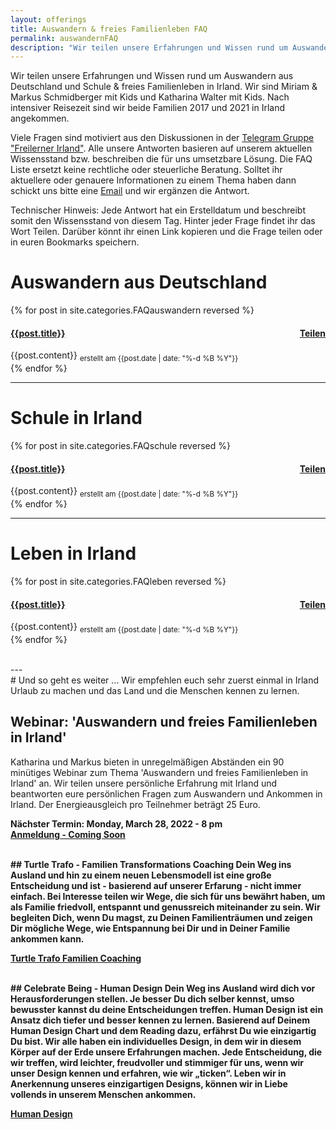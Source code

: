```yaml
---
layout: offerings
title: Auswandern & freies Familienleben FAQ
permalink: auswandernFAQ
description: "Wir teilen unsere Erfahrungen und Wissen rund um Auswandern aus Deutschland und Schule & freies Familienleben in Irland."
---
```


Wir teilen unsere Erfahrungen und Wissen rund um Auswandern aus Deutschland und Schule & freies Familienleben in Irland. Wir sind Miriam & Markus Schmidberger mit Kids und Katharina Walter mit Kids. Nach intensiver Reisezeit sind wir beide Familien 2017 und 2021 in Irland angekommen.

Viele Fragen sind motiviert aus den Diskussionen in der [Telegram Gruppe "Freilerner Irland"](https://t.me/freilernenirland). Alle unsere Antworten basieren auf unserem aktuellen Wissensstand bzw. beschreiben die für uns umsetzbare Lösung. Die FAQ Liste ersetzt keine rechtliche oder steuerliche Beratung. Solltet ihr aktuellere oder genauere Informationen zu einem Thema haben dann schickt uns bitte eine [Email](mailto:trafo@posteo.net) und wir ergänzen die Antwort.

Technischer Hinweis: Jede Antwort hat ein Erstelldatum und beschreibt somit den Wissensstand von diesem Tag. Hinter jeder Frage findet ihr das Wort Teilen. Darüber könnt ihr einen Link kopieren und die Frage teilen oder in euren Bookmarks speichern.

# Auswandern aus Deutschland
<div class="panel-group" id="accordion" role="tablist" aria-multiselectable="true">
  <div class="panel panel-default">

  {% for post in site.categories.FAQauswandern reversed %}
    <a id="{{post.anker}}"></a>
    <div class="panel-heading" role="tab" id="{{post.anker}}Head">
      <h4 class="panel-title">
        <a rclass="collapsed" ole="button" data-toggle="collapse" data-parent="#accordion" href="#{{post.anker}}Role" aria-expanded="false" aria-controls="{{post.anker}}">
          {{post.title}}
        </a>
        <span style="float:right;"><a href="#{{post.anker}}">Teilen</a></span>
      </h4>
    </div>
    <div id="{{post.anker}}Role" class="panel-collapse collapse" role="tabpanel" aria-labelledby="{{post.anker}}Head">
      <div class="panel-body">
        {{post.content}}
        <sub>erstellt am {{post.date | date: "%-d %B %Y"}}</sub>
      </div>
    </div>
  {% endfor %}

  </div>
</div>

---
# Schule in Irland
<div class="panel-group" id="accordion" role="tablist" aria-multiselectable="true">
  <div class="panel panel-default">

  {% for post in site.categories.FAQschule reversed %}
    <a id="{{post.anker}}"></a>
    <div class="panel-heading" role="tab" id="{{post.anker}}Head">
      <h4 class="panel-title">
        <a rclass="collapsed" ole="button" data-toggle="collapse" data-parent="#accordion" href="#{{post.anker}}Role" aria-expanded="false" aria-controls="{{post.anker}}">
          {{post.title}}
        </a>
        <span style="float:right;"><a href="#{{post.anker}}">Teilen</a></span>
      </h4>
    </div>
    <div id="{{post.anker}}Role" class="panel-collapse collapse" role="tabpanel" aria-labelledby="{{post.anker}}Head">
      <div class="panel-body">
        {{post.content}}
        <sub>erstellt am {{post.date | date: "%-d %B %Y"}}</sub>
      </div>
    </div>
  {% endfor %}

  </div>
</div>

---
# Leben in Irland
<div class="panel-group" id="accordion" role="tablist" aria-multiselectable="true">
  <div class="panel panel-default">

  {% for post in site.categories.FAQleben reversed %}
    <a id="{{post.anker}}"></a>
    <div class="panel-heading" role="tab" id="{{post.anker}}Head">
      <h4 class="panel-title">
        <a rclass="collapsed" ole="button" data-toggle="collapse" data-parent="#accordion" href="#{{post.anker}}Role" aria-expanded="false" aria-controls="{{post.anker}}">
          {{post.title}}
        </a>
        <span style="float:right;"><a href="#{{post.anker}}">Teilen</a></span>
      </h4>
    </div>
    <div id="{{post.anker}}Role" class="panel-collapse collapse" role="tabpanel" aria-labelledby="{{post.anker}}Head">
      <div class="panel-body">
        {{post.content}}
        <sub>erstellt am {{post.date | date: "%-d %B %Y"}}</sub>
      </div>
    </div>
  {% endfor %}

  </div>
</div>


<br>
---
<br>
# Und so geht es weiter ...
Wir empfehlen euch sehr zuerst einmal in Irland Urlaub zu machen und das Land und die Menschen kennen zu lernen.

## Webinar: 'Auswandern und freies Familienleben in Irland'
Katharina und Markus bieten in unregelmäßigen Abständen ein 90 minütiges Webinar zum Thema 'Auswandern und freies Familienleben in Irland' an. Wir teilen unsere persönliche Erfahrung mit Irland und beantworten eure persönlichen Fragen zum Auswandern und Ankommen in Irland. Der Energieausgleich pro Teilnehmer beträgt 25 Euro.

<b>Nächster Termin: Monday, March 28, 2022 - 8 pm<b><br>
<a href="" target=_blank>Anmeldung - Coming Soon</a>


<br>
## Turtle Trafo - Familien Transformations Coaching
Dein Weg ins Ausland und hin zu einem neuen Lebensmodell ist eine große Entscheidung und ist - basierend auf unserer Erfarung - nicht immer einfach. Bei Interesse teilen wir Wege, die sich für uns bewährt haben, um als Familie friedvoll, entspannt und genussreich miteinander zu sein. Wir begleiten Dich, wenn Du magst, zu Deinen Familienträumen und zeigen Dir mögliche Wege, wie Entspannung bei Dir und in Deiner Familie ankommen kann.

[Turtle Trafo Familien Coaching](services-familie/2021/12/12/FamilenCoaching/)


<br>
## Celebrate Being - Human Design
Dein Weg ins Ausland wird dich vor Herausforderungen stellen. Je besser Du dich selber kennst, umso bewusster kannst du deine Entscheidungen treffen. Human Design ist ein Ansatz dich tiefer und besser kennen zu lernen. Basierend auf Deinem Human Design Chart und dem Reading dazu, erfährst Du wie einzigartig Du bist. Wir alle haben ein individuelles Design, in dem wir in diesem Körper auf der Erde unsere Erfahrungen machen. Jede Entscheidung, die wir treffen, wird leichter, freudvoller und stimmiger für uns, wenn wir unser Design kennen und erfahren, wie wir „ticken“. Leben wir in Anerkennung unseres einzigartigen Designs, können wir in Liebe vollends in unserem Menschen ankommen.

[Human Design](https://celebrate-being.de/)
